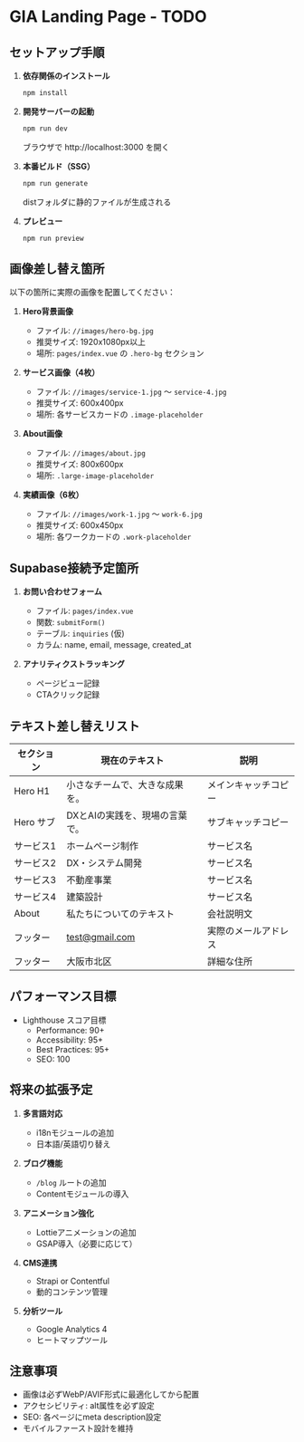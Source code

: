 # GIA Landing Page - TODO

## セットアップ手順

1. **依存関係のインストール**
   ```bash
   npm install
   ```

2. **開発サーバーの起動**
   ```bash
   npm run dev
   ```
   ブラウザで http://localhost:3000 を開く

3. **本番ビルド（SSG）**
   ```bash
   npm run generate
   ```
   distフォルダに静的ファイルが生成される

4. **プレビュー**
   ```bash
   npm run preview
   ```

## 画像差し替え箇所

以下の箇所に実際の画像を配置してください：

1. **Hero背景画像**
   - ファイル: `//images/hero-bg.jpg`
   - 推奨サイズ: 1920x1080px以上
   - 場所: `pages/index.vue` の `.hero-bg` セクション

2. **サービス画像（4枚）**
   - ファイル: `//images/service-1.jpg` 〜 `service-4.jpg`
   - 推奨サイズ: 600x400px
   - 場所: 各サービスカードの `.image-placeholder`

3. **About画像**
   - ファイル: `//images/about.jpg`
   - 推奨サイズ: 800x600px
   - 場所: `.large-image-placeholder`

4. **実績画像（6枚）**
   - ファイル: `//images/work-1.jpg` 〜 `work-6.jpg`
   - 推奨サイズ: 600x450px
   - 場所: 各ワークカードの `.work-placeholder`

## Supabase接続予定箇所

1. **お問い合わせフォーム**
   - ファイル: `pages/index.vue`
   - 関数: `submitForm()`
   - テーブル: `inquiries` (仮)
   - カラム: name, email, message, created_at

2. **アナリティクストラッキング**
   - ページビュー記録
   - CTAクリック記録

## テキスト差し替えリスト

| セクション | 現在のテキスト | 説明 |
|----------|------------|------|
| Hero H1 | 小さなチームで、大きな成果を。 | メインキャッチコピー |
| Hero サブ | DXとAIの実践を、現場の言葉で。 | サブキャッチコピー |
| サービス1 | ホームページ制作 | サービス名 |
| サービス2 | DX・システム開発 | サービス名 |
| サービス3 | 不動産事業 | サービス名 |
| サービス4 | 建築設計 | サービス名 |
| About | 私たちについてのテキスト | 会社説明文 |
| フッター | test@gmail.com | 実際のメールアドレス |
| フッター | 大阪市北区 | 詳細な住所 |

## パフォーマンス目標

- Lighthouse スコア目標
  - Performance: 90+
  - Accessibility: 95+
  - Best Practices: 95+
  - SEO: 100

## 将来の拡張予定

1. **多言語対応**
   - i18nモジュールの追加
   - 日本語/英語切り替え

2. **ブログ機能**
   - `/blog` ルートの追加
   - Contentモジュールの導入

3. **アニメーション強化**
   - Lottieアニメーションの追加
   - GSAP導入（必要に応じて）

4. **CMS連携**
   - Strapi or Contentful
   - 動的コンテンツ管理

5. **分析ツール**
   - Google Analytics 4
   - ヒートマップツール

## 注意事項

- 画像は必ずWebP/AVIF形式に最適化してから配置
- アクセシビリティ: alt属性を必ず設定
- SEO: 各ページにmeta description設定
- モバイルファースト設計を維持
